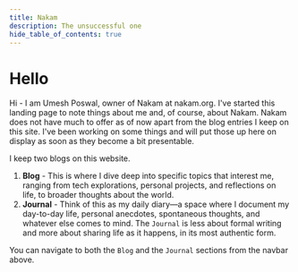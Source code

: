 ```yaml
---
title: Nakam
description: The unsuccessful one
hide_table_of_contents: true
---
```


# Hello
Hi - I am Umesh Poswal, owner of Nakam at nakam.org. I've started this landing page to note things about me and, of course, about Nakam. Nakam does not have much to offer as of now apart from the blog entries I keep on this site. I've been working on some things and will put those up here on display as soon as they become a bit presentable.

I keep two blogs on this website.

1. **Blog** - This is where I dive deep into specific topics that interest me, ranging from tech explorations, personal projects, and reflections on life, to broader thoughts about the world.
2. **Journal** - Think of this as my daily diary—a space where I document my day-to-day life, personal anecdotes, spontaneous thoughts, and whatever else comes to mind. The `Journal` is less about formal writing and more about sharing life as it happens, in its most authentic form.

You can navigate to both the `Blog` and the `Journal` sections from the navbar above.
